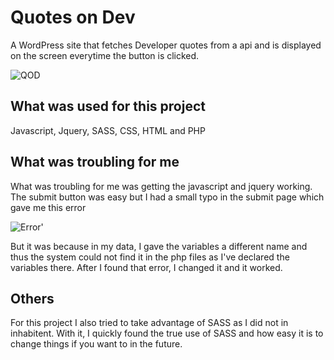 # Quotes on Dev

A WordPress site that fetches Developer quotes from a api and is displayed
on the screen everytime the button is clicked.

![QOD](https://gyazo.com/cd63375f190738d5632d9d08e9220a72)



## What was used for this project

Javascript, Jquery, SASS, CSS, HTML and PHP

## What was troubling for me

What was troubling for me was getting the javascript and jquery working. The submit button was easy but
I had a small typo in the submit page which gave me this error

![Error](https://gyazo.com/0ab2372958d087153841f005e75d2b63)'

But it was because in my data, I gave the variables a different name and thus the system could not find it in the php
files as I've declared the variables there. After I found that error, I changed it and it worked.

## Others
For this project I also tried to take advantage of SASS as I did not in inhabitent. With it, I quickly found the true use of SASS and how easy it is to change things if you want to in the future. 



